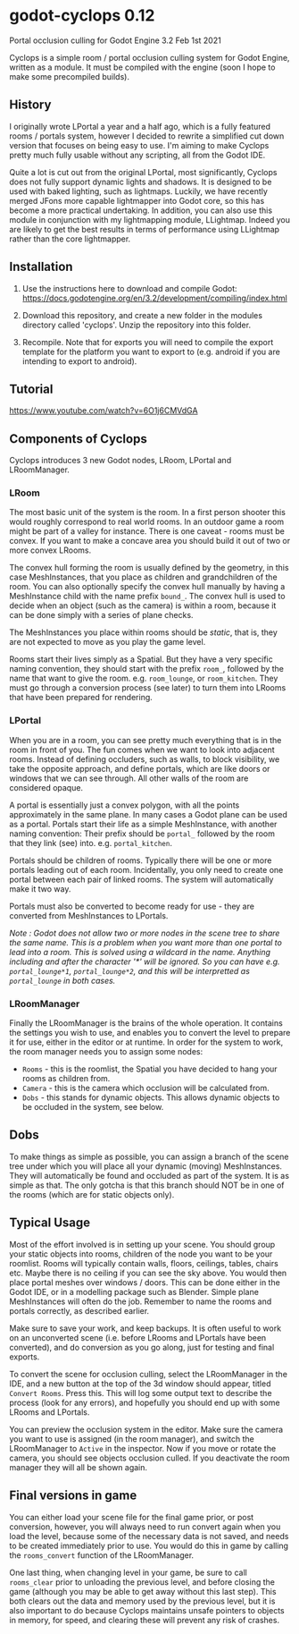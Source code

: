 # godot-cyclops 0.12
Portal occlusion culling for Godot Engine 3.2
Feb 1st 2021

Cyclops is a simple room / portal occlusion culling system for Godot Engine, written as a module. It must be compiled with the engine (soon I hope to make some precompiled builds).

## History
I originally wrote LPortal a year and a half ago, which is a fully featured rooms / portals system, however I decided to rewrite a simplified cut down version that focuses on being easy to use. I'm aiming to make Cyclops pretty much fully usable without any scripting, all from the Godot IDE.

Quite a lot is cut out from the original LPortal, most significantly, Cyclops does not fully support dynamic lights and shadows. It is designed to be used with baked lighting, such as lightmaps. Luckily, we have recently merged JFons more capable lightmapper into Godot core, so this has become a more practical undertaking. In addition, you can also use this module in conjunction with my lightmapping module, LLightmap. Indeed you are likely to get the best results in terms of performance using LLightmap rather than the core lightmapper.

## Installation
1) Use the instructions here to download and compile Godot: \
https://docs.godotengine.org/en/3.2/development/compiling/index.html

2) Download this repository, and create a new folder in the modules directory called 'cyclops'. Unzip the repository into this folder.

3) Recompile. Note that for exports you will need to compile the export template for the platform you want to export to (e.g. android if you are intending to export to android).

## Tutorial
https://www.youtube.com/watch?v=6O1j6CMVdGA

## Components of Cyclops
Cyclops introduces 3 new Godot nodes, LRoom, LPortal and LRoomManager.

### LRoom
The most basic unit of the system is the room. In a first person shooter this would roughly correspond to real world rooms. In an outdoor game a room might be part of a valley for instance. There is one caveat - rooms must be convex. If you want to make a concave area you should build it out of two or more convex LRooms.

The convex hull forming the room is usually defined by the geometry, in this case MeshInstances, that you place as children and grandchildren of the room. You can also optionally specify the convex hull manually by having a MeshInstance child with the name prefix `bound_`. The convex hull is used to decide when an object (such as the camera) is within a room, because it can be done simply with a series of plane checks.

The MeshInstances you place within rooms should be _static_, that is, they are not expected to move as you play the game level.

Rooms start their lives simply as a Spatial. But they have a very specific naming convention, they should start with the prefix `room_`, followed by the name that want to give the room. e.g. `room_lounge`, or `room_kitchen`. They must go through a conversion process (see later) to turn them into LRooms that have been prepared for rendering.

### LPortal
When you are in a room, you can see pretty much everything that is in the room in front of you. The fun comes when we want to look into adjacent rooms. Instead of defining occluders, such as walls, to block visibility, we take the opposite approach, and define portals, which are like doors or windows that we can see through. All other walls of the room are considered opaque.

A portal is essentially just a convex polygon, with all the points approximately in the same plane. In many cases a Godot plane can be used as a portal. Portals start their life as a simple MeshInstance, with another naming convention: Their prefix should be `portal_` followed by the room that they link (see) into. e.g. `portal_kitchen`.

Portals should be children of rooms. Typically there will be one or more portals leading out of each room. Incidentally, you only need to create one portal between each pair of linked rooms. The system will automatically make it two way.

Portals must also be converted to become ready for use - they are converted from MeshInstances to LPortals.

_Note : Godot does not allow two or more nodes in the scene tree to share the same name. This is a problem when you want more than one portal to lead into a room. This is solved using a wildcard in the name. Anything including and after the character '*' will be ignored. So you can have e.g. `portal_lounge*1`, `portal_lounge*2`, and this will be interpretted as `portal_lounge` in both cases._

### LRoomManager
Finally the LRoomManager is the brains of the whole operation. It contains the settings you wish to use, and enables you to convert the level to prepare it for use, either in the editor or at runtime. In order for the system to work, the room manager needs you to assign some nodes:

* `Rooms` - this is the roomlist, the Spatial you have decided to hang your rooms as children from.
* `Camera` - this is the camera which occlusion will be calculated from.
* `Dobs` - this stands for dynamic objects. This allows dynamic objects to be occluded in the system, see below.

## Dobs
To make things as simple as possible, you can assign a branch of the scene tree under which you will place all your dynamic (moving) MeshInstances. They will automatically be found and occluded as part of the system. It is as simple as that. The only gotcha is that this branch should NOT be in one of the rooms (which are for static objects only).

## Typical Usage
Most of the effort involved is in setting up your scene. You should group your static objects into rooms, children of the node you want to be your roomlist. Rooms will typically contain walls, floors, ceilings, tables, chairs etc. Maybe there is no ceiling if you can see the sky above.
You would then place portal meshes over windows / doors. This can be done either in the Godot IDE, or in a modelling package such as Blender. Simple plane MeshInstances will often do the job. Remember to name the rooms and portals correctly, as described earlier.

Make sure to save your work, and keep backups. It is often useful to work on an unconverted scene (i.e. before LRooms and LPortals have been converted), and do conversion as you go along, just for testing and final exports.

To convert the scene for occlusion culling, select the LRoomManager in the IDE, and a new button at the top of the 3d window should appear, titled `Convert Rooms`. Press this. This will log some output text to describe the process (look for any errors), and hopefully you should end up with some LRooms and LPortals.

You can preview the occlusion system in the editor. Make sure the camera you want to use is assigned (in the room manager), and switch the LRoomManager to `Active` in the inspector. Now if you move or rotate the camera, you should see objects occlusion culled. If you deactivate the room manager they will all be shown again.

## Final versions in game
You can either load your scene file for the final game prior, or post conversion, however, you will always need to run convert again when you load the level, because some of the necessary data is not saved, and needs to be created immediately prior to use. You would do this in game by calling the `rooms_convert` function of the LRoomManager.

One last thing, when changing level in your game, be sure to call `rooms_clear` prior to unloading the previous level, and before closing the game (although you may be able to get away without this last step). This both clears out the data and memory used by the previous level, but it is also important to do because Cyclops maintains unsafe pointers to objects in memory, for speed, and clearing these will prevent any risk of crashes.

